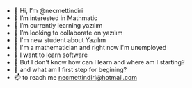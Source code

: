 - 👋 Hi, I’m @necmettindiri
- 👀 I’m interested in Mathmatic
- 🌱 I’m currently learning yazılım
- 💞️ I’m looking to collaborate on yazılım
- 💞️ I'm new student about Yazılım
- 🌱 I'm a mathematician and right now I'm unemployed
- 🌱 I want to learn software
- 🌱 But I don't know how can I learn and where am I starting?
- 🌱 and what am I first step for begining? 
- 📫 to reach me necmettindiri@hotmail.com

<!---
necmettindiri/necmettindiri is a ✨ special ✨ repository because its `README.md` (this file) appears on your GitHub profile.
You can click the Preview link to take a look at your changes.
--->
